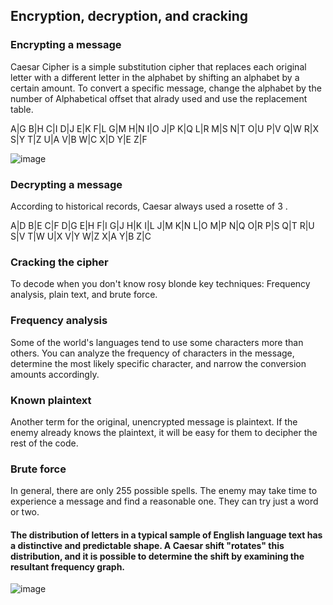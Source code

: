 ## Encryption, decryption, and cracking

### Encrypting a message

Caesar Cipher is a simple substitution cipher that replaces each original letter with a different letter in the alphabet by shifting an alphabet by a certain amount.
To convert a specific message, change the alphabet by the number of Alphabetical offset that alrady used and use the replacement table.


A|G
B|H
C|I
D|J
E|K
F|L
G|M
H|N
I|O
J|P
K|Q
L|R
M|S
N|T
O|U
P|V
Q|W
R|X
S|Y
T|Z
U|A
V|B
W|C
X|D
Y|E
Z|F

![image](https://upload.wikimedia.org/wikipedia/commons/thumb/4/4a/Caesar_cipher_left_shift_of_3.svg/220px-Caesar_cipher_left_shift_of_3.svg.png)


### Decrypting a message

According to historical records, Caesar always used a rosette of 3 .

A|D
B|E
C|F
D|G
E|H
F|I
G|J
H|K
I|L
J|M
K|N
L|O
M|P
N|Q
O|R
P|S
Q|T
R|U
S|V
T|W
U|X
V|Y
W|Z
X|A
Y|B
Z|C


### Cracking the cipher

To decode when you don't know rosy blonde key techniques: Frequency analysis, plain text, and brute force.

### Frequency analysis

Some of the world's languages ​​tend to use some characters more than others.
You can analyze the frequency of characters in the message, determine the most likely specific character, and narrow the conversion amounts accordingly.

### Known plaintext

Another term for the original, unencrypted message is plaintext. If the enemy already knows the plaintext, it will be easy for them to decipher the rest of the code.

### Brute force

In general, there are only 255 possible spells. The enemy may take time to experience a message and find a reasonable one.
They can try just a word or two.


#### The distribution of letters in a typical sample of English language text has a distinctive and predictable shape. A Caesar shift "rotates" this distribution, and it is possible to determine the shift by examining the resultant frequency graph.

![image](https://upload.wikimedia.org/wikipedia/commons/thumb/d/d5/English_letter_frequency_%28alphabetic%29.svg/220px-English_letter_frequency_%28alphabetic%29.svg.png)

